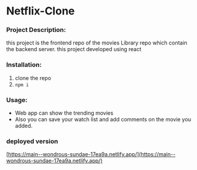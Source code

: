 # Netflix-Clone

### Project Description: 
this project is the frontend repo of the movies Library repo which contain the backend server.
this project developed using react

### Installation:
 1. clone the repo 
 2. `npm i`


### Usage:
- Web app can show the trending movies 
- Also you can save your watch list and add comments on the movie you added. 

### deployed version 
[https://main--wondrous-sundae-17ea9a.netlify.app/](https://main--wondrous-sundae-17ea9a.netlify.app/)
